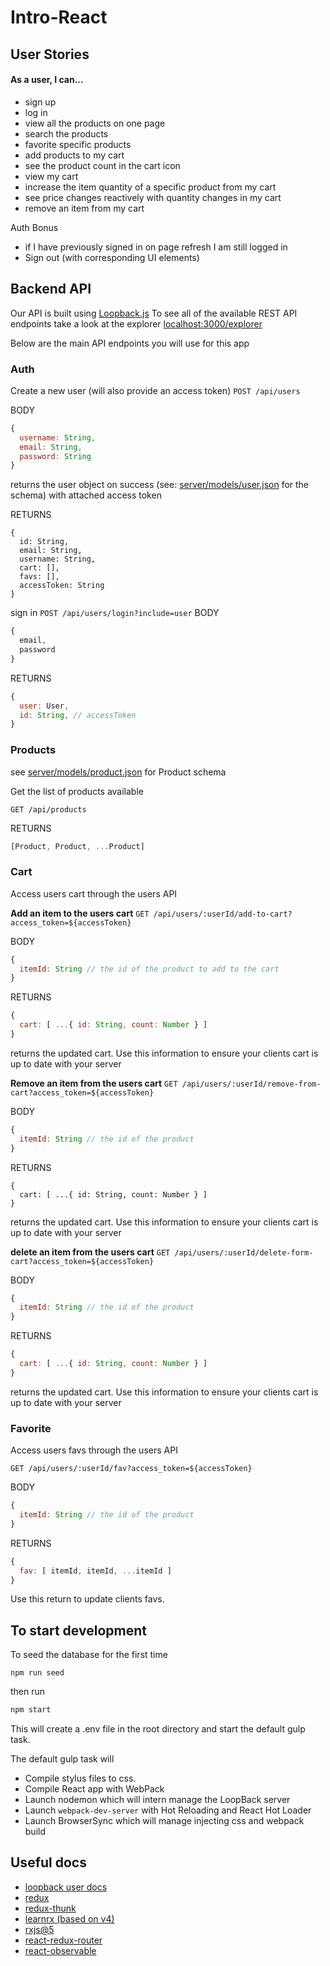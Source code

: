 # Intro-React

## User Stories

#### As a user, I can...
* sign up
* log in
* view all the products on one page
* search the products
* favorite specific products
* add products to my cart
* see the product count in the cart icon
* view my cart
* increase the item quantity of a specific product from my cart
* see price changes reactively with quantity changes in my cart
* remove an item from my cart

Auth Bonus

* if I have previously signed in on page refresh I am still logged in
* Sign out (with corresponding UI elements)

## Backend API

Our API is built using [Loopback.js](https://github.com/strongloop/loopback)
To see all of the available REST API endpoints take a look at the explorer [localhost:3000/explorer](localhost:3000/explorer)

Below are the main API endpoints you will use for this app

### Auth

Create a new user (will also provide an access token)
`POST /api/users`

BODY

```js
{
  username: String,
  email: String,
  password: String
}
```

returns the user object on success (see: [server/models/user.json](server/models/user.json) for the schema) with attached access token

RETURNS

```
{
  id: String,
  email: String,
  username: String,
  cart: [],
  favs: [],
  accessToken: String
}
```

sign in `POST /api/users/login?include=user`
BODY

```js
{
  email,
  password
}
```

RETURNS

```js
{
  user: User,
  id: String, // accessToken
}
```

### Products

see [server/models/product.json](server/models/product.json) for Product schema

Get the list of products available

`GET /api/products`

RETURNS

```js
[Product, Product, ...Product]

```

### Cart

Access users cart through the users API

**Add an item to the users cart**
`GET /api/users/:userId/add-to-cart?access_token=${accessToken}`

BODY


```js
{
  itemId: String // the id of the product to add to the cart
}
```

RETURNS

```js
{
  cart: [ ...{ id: String, count: Number } ]
}
```

returns the updated cart. Use this information to ensure your clients cart is up
to date with your server


**Remove an item from the users cart**
`GET /api/users/:userId/remove-from-cart?access_token=${accessToken}`

BODY

```js
{
  itemId: String // the id of the product
}
```

RETURNS

```
{
  cart: [ ...{ id: String, count: Number } ]
}
```

returns the updated cart. Use this information to ensure your clients cart is up
to date with your server

**delete an item from the users cart**
`GET /api/users/:userId/delete-form-cart?access_token=${accessToken}`

BODY

```js
{
  itemId: String // the id of the product
}
```

RETURNS

```js
{
  cart: [ ...{ id: String, count: Number } ]
}
```

returns the updated cart. Use this information to ensure your clients cart is up
to date with your server

### Favorite
Access users favs through the users API

`GET /api/users/:userId/fav?access_token=${accessToken}`

BODY

```js
{
  itemId: String // the id of the product
}
```

RETURNS

```js
{
  fav: [ itemId, itemId, ...itemId ]
}
```

Use this return to update clients favs.

## To start development
To seed the database for the first time

```
npm run seed
```
then run

```bash
npm start
```

This will create a .env file in the root directory and start the default gulp
task.

The default gulp task will

* Compile stylus files to css.
* Compile React app with WebPack
* Launch nodemon which will intern manage the LoopBack server
* Launch `webpack-dev-server` with Hot Reloading and React Hot Loader
* Launch BrowserSync which will manage injecting css and webpack build


## Useful docs

* [loopback user docs](https://docs.strongloop.com/display/APIC/User+REST+API)
* [redux](http://redux.js.org/docs/)
* [redux-thunk](https://github.com/gaearon/redux-thunk)
* [learnrx (based on v4)](http://reactivex.io/learnrx/)
* [rxjs@5](http://reactivex.io/rxjs/)
* [react-redux-router](https://github.com/reactjs/react-router-redux)
* [react-observable](https://redux-observable.js.org/)
